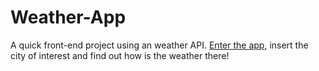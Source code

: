 # Weather-App

A quick front-end project using an weather API. [Enter the app](https://leticia-franca.github.io/Weather-App/), insert the city of interest and find out how is the weather there! 
